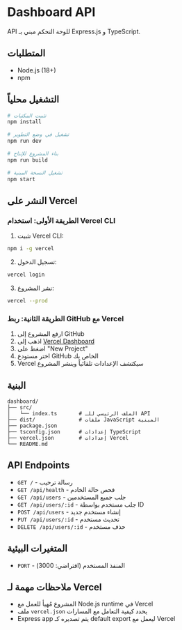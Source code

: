 # Dashboard API

API للوحة التحكم مبني بـ Express.js و TypeScript.

## المتطلبات

- Node.js (18+)
- npm

## التشغيل محلياً

```bash
# تثبيت المكتبات
npm install

# تشغيل في وضع التطوير
npm run dev

# بناء المشروع للإنتاج
npm run build

# تشغيل النسخة المبنية
npm start
```

## النشر على Vercel

### الطريقة الأولى: استخدام Vercel CLI

1. تثبيت Vercel CLI:
```bash
npm i -g vercel
```

2. تسجيل الدخول:
```bash
vercel login
```

3. نشر المشروع:
```bash
vercel --prod
```

### الطريقة الثانية: ربط GitHub مع Vercel

1. ارفع المشروع إلى GitHub
2. اذهب إلى [Vercel Dashboard](https://vercel.com/dashboard)
3. اضغط على "New Project"
4. اختر مستودع GitHub الخاص بك
5. Vercel سيكتشف الإعدادات تلقائياً وينشر المشروع

## البنية

```
dashboard/
├── src/
│   └── index.ts       # الملف الرئيسي للـ API
├── dist/              # ملفات JavaScript المبنية
├── package.json       
├── tsconfig.json      # إعدادات TypeScript
├── vercel.json        # إعدادات Vercel
└── README.md
```

## API Endpoints

- `GET /` - رسالة ترحيب
- `GET /api/health` - فحص حالة الخادم
- `GET /api/users` - جلب جميع المستخدمين
- `GET /api/users/:id` - جلب مستخدم بواسطة ID
- `POST /api/users` - إنشاء مستخدم جديد
- `PUT /api/users/:id` - تحديث مستخدم
- `DELETE /api/users/:id` - حذف مستخدم

## المتغيرات البيئية

- `PORT` - المنفذ المستخدم (افتراضي: 3000)

## ملاحظات مهمة لـ Vercel

- المشروع مُهيأ للعمل مع Node.js runtime في Vercel
- ملف `vercel.json` يحدد كيفية التعامل مع المسارات
- Express app يتم تصديره كـ default export ليعمل مع Vercel
